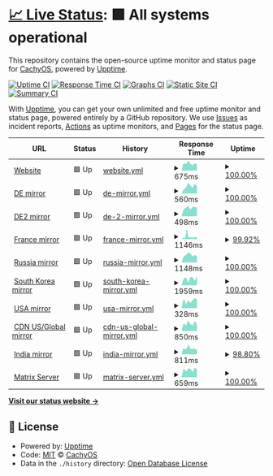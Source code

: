 # [📈 Live Status](https://status.cachyos.org): <!--live status--> **🟩 All systems operational**

This repository contains the open-source uptime monitor and status page for [CachyOS](https://cachyos.org), powered by [Upptime](https://github.com/upptime/upptime).

[![Uptime CI](https://github.com/CachyOS/statuspage/workflows/Uptime%20CI/badge.svg)](https://github.com/CachyOS/statuspage/actions?query=workflow%3A%22Uptime+CI%22)
[![Response Time CI](https://github.com/CachyOS/statuspage/workflows/Response%20Time%20CI/badge.svg)](https://github.com/CachyOS/statuspage/actions?query=workflow%3A%22Response+Time+CI%22)
[![Graphs CI](https://github.com/CachyOS/statuspage/workflows/Graphs%20CI/badge.svg)](https://github.com/CachyOS/statuspage/actions?query=workflow%3A%22Graphs+CI%22)
[![Static Site CI](https://github.com/CachyOS/statuspage/workflows/Static%20Site%20CI/badge.svg)](https://github.com/CachyOS/statuspage/actions?query=workflow%3A%22Static+Site+CI%22)
[![Summary CI](https://github.com/CachyOS/statuspage/workflows/Summary%20CI/badge.svg)](https://github.com/CachyOS/statuspage/actions?query=workflow%3A%22Summary+CI%22)

With [Upptime](https://upptime.js.org), you can get your own unlimited and free uptime monitor and status page, powered entirely by a GitHub repository. We use [Issues](https://github.com/CachyOS/statuspage/issues) as incident reports, [Actions](https://github.com/CachyOS/statuspage/actions) as uptime monitors, and [Pages](https://status.cachyos.org) for the status page.

<!--start: status pages-->
<!-- This summary is generated by Upptime (https://github.com/upptime/upptime) -->
<!-- Do not edit this manually, your changes will be overwritten -->
<!-- prettier-ignore -->
| URL | Status | History | Response Time | Uptime |
| --- | ------ | ------- | ------------- | ------ |
| <img alt="" src="https://icons.duckduckgo.com/ip3/cachyos.org.ico" height="13"> [Website](https://cachyos.org/) | 🟩 Up | [website.yml](https://github.com/CachyOS/statuspage/commits/HEAD/history/website.yml) | <details><summary><img alt="Response time graph" src="./graphs/website/response-time-week.png" height="20"> 675ms</summary><br><a href="https://status.cachyos.org/history/website"><img alt="Response time 681" src="https://img.shields.io/endpoint?url=https%3A%2F%2Fraw.githubusercontent.com%2FCachyOS%2Fstatuspage%2FHEAD%2Fapi%2Fwebsite%2Fresponse-time.json"></a><br><a href="https://status.cachyos.org/history/website"><img alt="24-hour response time 585" src="https://img.shields.io/endpoint?url=https%3A%2F%2Fraw.githubusercontent.com%2FCachyOS%2Fstatuspage%2FHEAD%2Fapi%2Fwebsite%2Fresponse-time-day.json"></a><br><a href="https://status.cachyos.org/history/website"><img alt="7-day response time 675" src="https://img.shields.io/endpoint?url=https%3A%2F%2Fraw.githubusercontent.com%2FCachyOS%2Fstatuspage%2FHEAD%2Fapi%2Fwebsite%2Fresponse-time-week.json"></a><br><a href="https://status.cachyos.org/history/website"><img alt="30-day response time 630" src="https://img.shields.io/endpoint?url=https%3A%2F%2Fraw.githubusercontent.com%2FCachyOS%2Fstatuspage%2FHEAD%2Fapi%2Fwebsite%2Fresponse-time-month.json"></a><br><a href="https://status.cachyos.org/history/website"><img alt="1-year response time 684" src="https://img.shields.io/endpoint?url=https%3A%2F%2Fraw.githubusercontent.com%2FCachyOS%2Fstatuspage%2FHEAD%2Fapi%2Fwebsite%2Fresponse-time-year.json"></a></details> | <details><summary><a href="https://status.cachyos.org/history/website">100.00%</a></summary><a href="https://status.cachyos.org/history/website"><img alt="All-time uptime 100.00%" src="https://img.shields.io/endpoint?url=https%3A%2F%2Fraw.githubusercontent.com%2FCachyOS%2Fstatuspage%2FHEAD%2Fapi%2Fwebsite%2Fuptime.json"></a><br><a href="https://status.cachyos.org/history/website"><img alt="24-hour uptime 100.00%" src="https://img.shields.io/endpoint?url=https%3A%2F%2Fraw.githubusercontent.com%2FCachyOS%2Fstatuspage%2FHEAD%2Fapi%2Fwebsite%2Fuptime-day.json"></a><br><a href="https://status.cachyos.org/history/website"><img alt="7-day uptime 100.00%" src="https://img.shields.io/endpoint?url=https%3A%2F%2Fraw.githubusercontent.com%2FCachyOS%2Fstatuspage%2FHEAD%2Fapi%2Fwebsite%2Fuptime-week.json"></a><br><a href="https://status.cachyos.org/history/website"><img alt="30-day uptime 100.00%" src="https://img.shields.io/endpoint?url=https%3A%2F%2Fraw.githubusercontent.com%2FCachyOS%2Fstatuspage%2FHEAD%2Fapi%2Fwebsite%2Fuptime-month.json"></a><br><a href="https://status.cachyos.org/history/website"><img alt="1-year uptime 100.00%" src="https://img.shields.io/endpoint?url=https%3A%2F%2Fraw.githubusercontent.com%2FCachyOS%2Fstatuspage%2FHEAD%2Fapi%2Fwebsite%2Fuptime-year.json"></a></details>
| <img alt="" src="https://icons.duckduckgo.com/ip3/mirror.cachyos.org.ico" height="13"> [DE mirror](https://mirror.cachyos.org/) | 🟩 Up | [de-mirror.yml](https://github.com/CachyOS/statuspage/commits/HEAD/history/de-mirror.yml) | <details><summary><img alt="Response time graph" src="./graphs/de-mirror/response-time-week.png" height="20"> 560ms</summary><br><a href="https://status.cachyos.org/history/de-mirror"><img alt="Response time 566" src="https://img.shields.io/endpoint?url=https%3A%2F%2Fraw.githubusercontent.com%2FCachyOS%2Fstatuspage%2FHEAD%2Fapi%2Fde-mirror%2Fresponse-time.json"></a><br><a href="https://status.cachyos.org/history/de-mirror"><img alt="24-hour response time 570" src="https://img.shields.io/endpoint?url=https%3A%2F%2Fraw.githubusercontent.com%2FCachyOS%2Fstatuspage%2FHEAD%2Fapi%2Fde-mirror%2Fresponse-time-day.json"></a><br><a href="https://status.cachyos.org/history/de-mirror"><img alt="7-day response time 560" src="https://img.shields.io/endpoint?url=https%3A%2F%2Fraw.githubusercontent.com%2FCachyOS%2Fstatuspage%2FHEAD%2Fapi%2Fde-mirror%2Fresponse-time-week.json"></a><br><a href="https://status.cachyos.org/history/de-mirror"><img alt="30-day response time 551" src="https://img.shields.io/endpoint?url=https%3A%2F%2Fraw.githubusercontent.com%2FCachyOS%2Fstatuspage%2FHEAD%2Fapi%2Fde-mirror%2Fresponse-time-month.json"></a><br><a href="https://status.cachyos.org/history/de-mirror"><img alt="1-year response time 570" src="https://img.shields.io/endpoint?url=https%3A%2F%2Fraw.githubusercontent.com%2FCachyOS%2Fstatuspage%2FHEAD%2Fapi%2Fde-mirror%2Fresponse-time-year.json"></a></details> | <details><summary><a href="https://status.cachyos.org/history/de-mirror">100.00%</a></summary><a href="https://status.cachyos.org/history/de-mirror"><img alt="All-time uptime 100.00%" src="https://img.shields.io/endpoint?url=https%3A%2F%2Fraw.githubusercontent.com%2FCachyOS%2Fstatuspage%2FHEAD%2Fapi%2Fde-mirror%2Fuptime.json"></a><br><a href="https://status.cachyos.org/history/de-mirror"><img alt="24-hour uptime 100.00%" src="https://img.shields.io/endpoint?url=https%3A%2F%2Fraw.githubusercontent.com%2FCachyOS%2Fstatuspage%2FHEAD%2Fapi%2Fde-mirror%2Fuptime-day.json"></a><br><a href="https://status.cachyos.org/history/de-mirror"><img alt="7-day uptime 100.00%" src="https://img.shields.io/endpoint?url=https%3A%2F%2Fraw.githubusercontent.com%2FCachyOS%2Fstatuspage%2FHEAD%2Fapi%2Fde-mirror%2Fuptime-week.json"></a><br><a href="https://status.cachyos.org/history/de-mirror"><img alt="30-day uptime 99.94%" src="https://img.shields.io/endpoint?url=https%3A%2F%2Fraw.githubusercontent.com%2FCachyOS%2Fstatuspage%2FHEAD%2Fapi%2Fde-mirror%2Fuptime-month.json"></a><br><a href="https://status.cachyos.org/history/de-mirror"><img alt="1-year uptime 99.99%" src="https://img.shields.io/endpoint?url=https%3A%2F%2Fraw.githubusercontent.com%2FCachyOS%2Fstatuspage%2FHEAD%2Fapi%2Fde-mirror%2Fuptime-year.json"></a></details>
| <img alt="" src="https://icons.duckduckgo.com/ip3/aur.cachyos.org.ico" height="13"> [DE2 mirror](https://aur.cachyos.org/) | 🟩 Up | [de-2-mirror.yml](https://github.com/CachyOS/statuspage/commits/HEAD/history/de-2-mirror.yml) | <details><summary><img alt="Response time graph" src="./graphs/de-2-mirror/response-time-week.png" height="20"> 498ms</summary><br><a href="https://status.cachyos.org/history/de-2-mirror"><img alt="Response time 574" src="https://img.shields.io/endpoint?url=https%3A%2F%2Fraw.githubusercontent.com%2FCachyOS%2Fstatuspage%2FHEAD%2Fapi%2Fde-2-mirror%2Fresponse-time.json"></a><br><a href="https://status.cachyos.org/history/de-2-mirror"><img alt="24-hour response time 497" src="https://img.shields.io/endpoint?url=https%3A%2F%2Fraw.githubusercontent.com%2FCachyOS%2Fstatuspage%2FHEAD%2Fapi%2Fde-2-mirror%2Fresponse-time-day.json"></a><br><a href="https://status.cachyos.org/history/de-2-mirror"><img alt="7-day response time 498" src="https://img.shields.io/endpoint?url=https%3A%2F%2Fraw.githubusercontent.com%2FCachyOS%2Fstatuspage%2FHEAD%2Fapi%2Fde-2-mirror%2Fresponse-time-week.json"></a><br><a href="https://status.cachyos.org/history/de-2-mirror"><img alt="30-day response time 507" src="https://img.shields.io/endpoint?url=https%3A%2F%2Fraw.githubusercontent.com%2FCachyOS%2Fstatuspage%2FHEAD%2Fapi%2Fde-2-mirror%2Fresponse-time-month.json"></a><br><a href="https://status.cachyos.org/history/de-2-mirror"><img alt="1-year response time 580" src="https://img.shields.io/endpoint?url=https%3A%2F%2Fraw.githubusercontent.com%2FCachyOS%2Fstatuspage%2FHEAD%2Fapi%2Fde-2-mirror%2Fresponse-time-year.json"></a></details> | <details><summary><a href="https://status.cachyos.org/history/de-2-mirror">100.00%</a></summary><a href="https://status.cachyos.org/history/de-2-mirror"><img alt="All-time uptime 100.00%" src="https://img.shields.io/endpoint?url=https%3A%2F%2Fraw.githubusercontent.com%2FCachyOS%2Fstatuspage%2FHEAD%2Fapi%2Fde-2-mirror%2Fuptime.json"></a><br><a href="https://status.cachyos.org/history/de-2-mirror"><img alt="24-hour uptime 100.00%" src="https://img.shields.io/endpoint?url=https%3A%2F%2Fraw.githubusercontent.com%2FCachyOS%2Fstatuspage%2FHEAD%2Fapi%2Fde-2-mirror%2Fuptime-day.json"></a><br><a href="https://status.cachyos.org/history/de-2-mirror"><img alt="7-day uptime 100.00%" src="https://img.shields.io/endpoint?url=https%3A%2F%2Fraw.githubusercontent.com%2FCachyOS%2Fstatuspage%2FHEAD%2Fapi%2Fde-2-mirror%2Fuptime-week.json"></a><br><a href="https://status.cachyos.org/history/de-2-mirror"><img alt="30-day uptime 100.00%" src="https://img.shields.io/endpoint?url=https%3A%2F%2Fraw.githubusercontent.com%2FCachyOS%2Fstatuspage%2FHEAD%2Fapi%2Fde-2-mirror%2Fuptime-month.json"></a><br><a href="https://status.cachyos.org/history/de-2-mirror"><img alt="1-year uptime 100.00%" src="https://img.shields.io/endpoint?url=https%3A%2F%2Fraw.githubusercontent.com%2FCachyOS%2Fstatuspage%2FHEAD%2Fapi%2Fde-2-mirror%2Fuptime-year.json"></a></details>
| <img alt="" src="https://icons.duckduckgo.com/ip3/mirror.lesviallon.fr.ico" height="13"> [France mirror](https://mirror.lesviallon.fr/cachy/) | 🟩 Up | [france-mirror.yml](https://github.com/CachyOS/statuspage/commits/HEAD/history/france-mirror.yml) | <details><summary><img alt="Response time graph" src="./graphs/france-mirror/response-time-week.png" height="20"> 1146ms</summary><br><a href="https://status.cachyos.org/history/france-mirror"><img alt="Response time 1438" src="https://img.shields.io/endpoint?url=https%3A%2F%2Fraw.githubusercontent.com%2FCachyOS%2Fstatuspage%2FHEAD%2Fapi%2Ffrance-mirror%2Fresponse-time.json"></a><br><a href="https://status.cachyos.org/history/france-mirror"><img alt="24-hour response time 829" src="https://img.shields.io/endpoint?url=https%3A%2F%2Fraw.githubusercontent.com%2FCachyOS%2Fstatuspage%2FHEAD%2Fapi%2Ffrance-mirror%2Fresponse-time-day.json"></a><br><a href="https://status.cachyos.org/history/france-mirror"><img alt="7-day response time 1146" src="https://img.shields.io/endpoint?url=https%3A%2F%2Fraw.githubusercontent.com%2FCachyOS%2Fstatuspage%2FHEAD%2Fapi%2Ffrance-mirror%2Fresponse-time-week.json"></a><br><a href="https://status.cachyos.org/history/france-mirror"><img alt="30-day response time 1171" src="https://img.shields.io/endpoint?url=https%3A%2F%2Fraw.githubusercontent.com%2FCachyOS%2Fstatuspage%2FHEAD%2Fapi%2Ffrance-mirror%2Fresponse-time-month.json"></a><br><a href="https://status.cachyos.org/history/france-mirror"><img alt="1-year response time 1438" src="https://img.shields.io/endpoint?url=https%3A%2F%2Fraw.githubusercontent.com%2FCachyOS%2Fstatuspage%2FHEAD%2Fapi%2Ffrance-mirror%2Fresponse-time-year.json"></a></details> | <details><summary><a href="https://status.cachyos.org/history/france-mirror">99.92%</a></summary><a href="https://status.cachyos.org/history/france-mirror"><img alt="All-time uptime 94.84%" src="https://img.shields.io/endpoint?url=https%3A%2F%2Fraw.githubusercontent.com%2FCachyOS%2Fstatuspage%2FHEAD%2Fapi%2Ffrance-mirror%2Fuptime.json"></a><br><a href="https://status.cachyos.org/history/france-mirror"><img alt="24-hour uptime 99.47%" src="https://img.shields.io/endpoint?url=https%3A%2F%2Fraw.githubusercontent.com%2FCachyOS%2Fstatuspage%2FHEAD%2Fapi%2Ffrance-mirror%2Fuptime-day.json"></a><br><a href="https://status.cachyos.org/history/france-mirror"><img alt="7-day uptime 99.92%" src="https://img.shields.io/endpoint?url=https%3A%2F%2Fraw.githubusercontent.com%2FCachyOS%2Fstatuspage%2FHEAD%2Fapi%2Ffrance-mirror%2Fuptime-week.json"></a><br><a href="https://status.cachyos.org/history/france-mirror"><img alt="30-day uptime 97.62%" src="https://img.shields.io/endpoint?url=https%3A%2F%2Fraw.githubusercontent.com%2FCachyOS%2Fstatuspage%2FHEAD%2Fapi%2Ffrance-mirror%2Fuptime-month.json"></a><br><a href="https://status.cachyos.org/history/france-mirror"><img alt="1-year uptime 94.84%" src="https://img.shields.io/endpoint?url=https%3A%2F%2Fraw.githubusercontent.com%2FCachyOS%2Fstatuspage%2FHEAD%2Fapi%2Ffrance-mirror%2Fuptime-year.json"></a></details>
| <img alt="" src="https://icons.duckduckgo.com/ip3/mirror.truenetwork.ru.ico" height="13"> [Russia mirror](https://mirror.truenetwork.ru/cachy/) | 🟩 Up | [russia-mirror.yml](https://github.com/CachyOS/statuspage/commits/HEAD/history/russia-mirror.yml) | <details><summary><img alt="Response time graph" src="./graphs/russia-mirror/response-time-week.png" height="20"> 1148ms</summary><br><a href="https://status.cachyos.org/history/russia-mirror"><img alt="Response time 1994" src="https://img.shields.io/endpoint?url=https%3A%2F%2Fraw.githubusercontent.com%2FCachyOS%2Fstatuspage%2FHEAD%2Fapi%2Frussia-mirror%2Fresponse-time.json"></a><br><a href="https://status.cachyos.org/history/russia-mirror"><img alt="24-hour response time 958" src="https://img.shields.io/endpoint?url=https%3A%2F%2Fraw.githubusercontent.com%2FCachyOS%2Fstatuspage%2FHEAD%2Fapi%2Frussia-mirror%2Fresponse-time-day.json"></a><br><a href="https://status.cachyos.org/history/russia-mirror"><img alt="7-day response time 1148" src="https://img.shields.io/endpoint?url=https%3A%2F%2Fraw.githubusercontent.com%2FCachyOS%2Fstatuspage%2FHEAD%2Fapi%2Frussia-mirror%2Fresponse-time-week.json"></a><br><a href="https://status.cachyos.org/history/russia-mirror"><img alt="30-day response time 1178" src="https://img.shields.io/endpoint?url=https%3A%2F%2Fraw.githubusercontent.com%2FCachyOS%2Fstatuspage%2FHEAD%2Fapi%2Frussia-mirror%2Fresponse-time-month.json"></a><br><a href="https://status.cachyos.org/history/russia-mirror"><img alt="1-year response time 1994" src="https://img.shields.io/endpoint?url=https%3A%2F%2Fraw.githubusercontent.com%2FCachyOS%2Fstatuspage%2FHEAD%2Fapi%2Frussia-mirror%2Fresponse-time-year.json"></a></details> | <details><summary><a href="https://status.cachyos.org/history/russia-mirror">100.00%</a></summary><a href="https://status.cachyos.org/history/russia-mirror"><img alt="All-time uptime 99.82%" src="https://img.shields.io/endpoint?url=https%3A%2F%2Fraw.githubusercontent.com%2FCachyOS%2Fstatuspage%2FHEAD%2Fapi%2Frussia-mirror%2Fuptime.json"></a><br><a href="https://status.cachyos.org/history/russia-mirror"><img alt="24-hour uptime 100.00%" src="https://img.shields.io/endpoint?url=https%3A%2F%2Fraw.githubusercontent.com%2FCachyOS%2Fstatuspage%2FHEAD%2Fapi%2Frussia-mirror%2Fuptime-day.json"></a><br><a href="https://status.cachyos.org/history/russia-mirror"><img alt="7-day uptime 100.00%" src="https://img.shields.io/endpoint?url=https%3A%2F%2Fraw.githubusercontent.com%2FCachyOS%2Fstatuspage%2FHEAD%2Fapi%2Frussia-mirror%2Fuptime-week.json"></a><br><a href="https://status.cachyos.org/history/russia-mirror"><img alt="30-day uptime 100.00%" src="https://img.shields.io/endpoint?url=https%3A%2F%2Fraw.githubusercontent.com%2FCachyOS%2Fstatuspage%2FHEAD%2Fapi%2Frussia-mirror%2Fuptime-month.json"></a><br><a href="https://status.cachyos.org/history/russia-mirror"><img alt="1-year uptime 99.82%" src="https://img.shields.io/endpoint?url=https%3A%2F%2Fraw.githubusercontent.com%2FCachyOS%2Fstatuspage%2FHEAD%2Fapi%2Frussia-mirror%2Fuptime-year.json"></a></details>
| <img alt="" src="https://icons.duckduckgo.com/ip3/kr.cachyos.org.ico" height="13"> [South Korea mirror](https://kr.cachyos.org/) | 🟩 Up | [south-korea-mirror.yml](https://github.com/CachyOS/statuspage/commits/HEAD/history/south-korea-mirror.yml) | <details><summary><img alt="Response time graph" src="./graphs/south-korea-mirror/response-time-week.png" height="20"> 1959ms</summary><br><a href="https://status.cachyos.org/history/south-korea-mirror"><img alt="Response time 1845" src="https://img.shields.io/endpoint?url=https%3A%2F%2Fraw.githubusercontent.com%2FCachyOS%2Fstatuspage%2FHEAD%2Fapi%2Fsouth-korea-mirror%2Fresponse-time.json"></a><br><a href="https://status.cachyos.org/history/south-korea-mirror"><img alt="24-hour response time 2738" src="https://img.shields.io/endpoint?url=https%3A%2F%2Fraw.githubusercontent.com%2FCachyOS%2Fstatuspage%2FHEAD%2Fapi%2Fsouth-korea-mirror%2Fresponse-time-day.json"></a><br><a href="https://status.cachyos.org/history/south-korea-mirror"><img alt="7-day response time 1959" src="https://img.shields.io/endpoint?url=https%3A%2F%2Fraw.githubusercontent.com%2FCachyOS%2Fstatuspage%2FHEAD%2Fapi%2Fsouth-korea-mirror%2Fresponse-time-week.json"></a><br><a href="https://status.cachyos.org/history/south-korea-mirror"><img alt="30-day response time 1869" src="https://img.shields.io/endpoint?url=https%3A%2F%2Fraw.githubusercontent.com%2FCachyOS%2Fstatuspage%2FHEAD%2Fapi%2Fsouth-korea-mirror%2Fresponse-time-month.json"></a><br><a href="https://status.cachyos.org/history/south-korea-mirror"><img alt="1-year response time 1812" src="https://img.shields.io/endpoint?url=https%3A%2F%2Fraw.githubusercontent.com%2FCachyOS%2Fstatuspage%2FHEAD%2Fapi%2Fsouth-korea-mirror%2Fresponse-time-year.json"></a></details> | <details><summary><a href="https://status.cachyos.org/history/south-korea-mirror">100.00%</a></summary><a href="https://status.cachyos.org/history/south-korea-mirror"><img alt="All-time uptime 89.75%" src="https://img.shields.io/endpoint?url=https%3A%2F%2Fraw.githubusercontent.com%2FCachyOS%2Fstatuspage%2FHEAD%2Fapi%2Fsouth-korea-mirror%2Fuptime.json"></a><br><a href="https://status.cachyos.org/history/south-korea-mirror"><img alt="24-hour uptime 100.00%" src="https://img.shields.io/endpoint?url=https%3A%2F%2Fraw.githubusercontent.com%2FCachyOS%2Fstatuspage%2FHEAD%2Fapi%2Fsouth-korea-mirror%2Fuptime-day.json"></a><br><a href="https://status.cachyos.org/history/south-korea-mirror"><img alt="7-day uptime 100.00%" src="https://img.shields.io/endpoint?url=https%3A%2F%2Fraw.githubusercontent.com%2FCachyOS%2Fstatuspage%2FHEAD%2Fapi%2Fsouth-korea-mirror%2Fuptime-week.json"></a><br><a href="https://status.cachyos.org/history/south-korea-mirror"><img alt="30-day uptime 100.00%" src="https://img.shields.io/endpoint?url=https%3A%2F%2Fraw.githubusercontent.com%2FCachyOS%2Fstatuspage%2FHEAD%2Fapi%2Fsouth-korea-mirror%2Fuptime-month.json"></a><br><a href="https://status.cachyos.org/history/south-korea-mirror"><img alt="1-year uptime 87.69%" src="https://img.shields.io/endpoint?url=https%3A%2F%2Fraw.githubusercontent.com%2FCachyOS%2Fstatuspage%2FHEAD%2Fapi%2Fsouth-korea-mirror%2Fuptime-year.json"></a></details>
| <img alt="" src="https://icons.duckduckgo.com/ip3/us.cachyos.org.ico" height="13"> [USA mirror](https://us.cachyos.org/) | 🟩 Up | [usa-mirror.yml](https://github.com/CachyOS/statuspage/commits/HEAD/history/usa-mirror.yml) | <details><summary><img alt="Response time graph" src="./graphs/usa-mirror/response-time-week.png" height="20"> 328ms</summary><br><a href="https://status.cachyos.org/history/usa-mirror"><img alt="Response time 437" src="https://img.shields.io/endpoint?url=https%3A%2F%2Fraw.githubusercontent.com%2FCachyOS%2Fstatuspage%2FHEAD%2Fapi%2Fusa-mirror%2Fresponse-time.json"></a><br><a href="https://status.cachyos.org/history/usa-mirror"><img alt="24-hour response time 380" src="https://img.shields.io/endpoint?url=https%3A%2F%2Fraw.githubusercontent.com%2FCachyOS%2Fstatuspage%2FHEAD%2Fapi%2Fusa-mirror%2Fresponse-time-day.json"></a><br><a href="https://status.cachyos.org/history/usa-mirror"><img alt="7-day response time 328" src="https://img.shields.io/endpoint?url=https%3A%2F%2Fraw.githubusercontent.com%2FCachyOS%2Fstatuspage%2FHEAD%2Fapi%2Fusa-mirror%2Fresponse-time-week.json"></a><br><a href="https://status.cachyos.org/history/usa-mirror"><img alt="30-day response time 334" src="https://img.shields.io/endpoint?url=https%3A%2F%2Fraw.githubusercontent.com%2FCachyOS%2Fstatuspage%2FHEAD%2Fapi%2Fusa-mirror%2Fresponse-time-month.json"></a><br><a href="https://status.cachyos.org/history/usa-mirror"><img alt="1-year response time 454" src="https://img.shields.io/endpoint?url=https%3A%2F%2Fraw.githubusercontent.com%2FCachyOS%2Fstatuspage%2FHEAD%2Fapi%2Fusa-mirror%2Fresponse-time-year.json"></a></details> | <details><summary><a href="https://status.cachyos.org/history/usa-mirror">100.00%</a></summary><a href="https://status.cachyos.org/history/usa-mirror"><img alt="All-time uptime 99.65%" src="https://img.shields.io/endpoint?url=https%3A%2F%2Fraw.githubusercontent.com%2FCachyOS%2Fstatuspage%2FHEAD%2Fapi%2Fusa-mirror%2Fuptime.json"></a><br><a href="https://status.cachyos.org/history/usa-mirror"><img alt="24-hour uptime 100.00%" src="https://img.shields.io/endpoint?url=https%3A%2F%2Fraw.githubusercontent.com%2FCachyOS%2Fstatuspage%2FHEAD%2Fapi%2Fusa-mirror%2Fuptime-day.json"></a><br><a href="https://status.cachyos.org/history/usa-mirror"><img alt="7-day uptime 100.00%" src="https://img.shields.io/endpoint?url=https%3A%2F%2Fraw.githubusercontent.com%2FCachyOS%2Fstatuspage%2FHEAD%2Fapi%2Fusa-mirror%2Fuptime-week.json"></a><br><a href="https://status.cachyos.org/history/usa-mirror"><img alt="30-day uptime 100.00%" src="https://img.shields.io/endpoint?url=https%3A%2F%2Fraw.githubusercontent.com%2FCachyOS%2Fstatuspage%2FHEAD%2Fapi%2Fusa-mirror%2Fuptime-month.json"></a><br><a href="https://status.cachyos.org/history/usa-mirror"><img alt="1-year uptime 99.57%" src="https://img.shields.io/endpoint?url=https%3A%2F%2Fraw.githubusercontent.com%2FCachyOS%2Fstatuspage%2FHEAD%2Fapi%2Fusa-mirror%2Fuptime-year.json"></a></details>
| <img alt="" src="https://icons.duckduckgo.com/ip3/us.soulharsh007.dev.ico" height="13"> [CDN US/Global mirror](https://us.soulharsh007.dev/repo/x86_64/cachyos/cachyos.db) | 🟩 Up | [cdn-us-global-mirror.yml](https://github.com/CachyOS/statuspage/commits/HEAD/history/cdn-us-global-mirror.yml) | <details><summary><img alt="Response time graph" src="./graphs/cdn-us-global-mirror/response-time-week.png" height="20"> 850ms</summary><br><a href="https://status.cachyos.org/history/cdn-us-global-mirror"><img alt="Response time 475" src="https://img.shields.io/endpoint?url=https%3A%2F%2Fraw.githubusercontent.com%2FCachyOS%2Fstatuspage%2FHEAD%2Fapi%2Fcdn-us-global-mirror%2Fresponse-time.json"></a><br><a href="https://status.cachyos.org/history/cdn-us-global-mirror"><img alt="24-hour response time 707" src="https://img.shields.io/endpoint?url=https%3A%2F%2Fraw.githubusercontent.com%2FCachyOS%2Fstatuspage%2FHEAD%2Fapi%2Fcdn-us-global-mirror%2Fresponse-time-day.json"></a><br><a href="https://status.cachyos.org/history/cdn-us-global-mirror"><img alt="7-day response time 850" src="https://img.shields.io/endpoint?url=https%3A%2F%2Fraw.githubusercontent.com%2FCachyOS%2Fstatuspage%2FHEAD%2Fapi%2Fcdn-us-global-mirror%2Fresponse-time-week.json"></a><br><a href="https://status.cachyos.org/history/cdn-us-global-mirror"><img alt="30-day response time 547" src="https://img.shields.io/endpoint?url=https%3A%2F%2Fraw.githubusercontent.com%2FCachyOS%2Fstatuspage%2FHEAD%2Fapi%2Fcdn-us-global-mirror%2Fresponse-time-month.json"></a><br><a href="https://status.cachyos.org/history/cdn-us-global-mirror"><img alt="1-year response time 475" src="https://img.shields.io/endpoint?url=https%3A%2F%2Fraw.githubusercontent.com%2FCachyOS%2Fstatuspage%2FHEAD%2Fapi%2Fcdn-us-global-mirror%2Fresponse-time-year.json"></a></details> | <details><summary><a href="https://status.cachyos.org/history/cdn-us-global-mirror">100.00%</a></summary><a href="https://status.cachyos.org/history/cdn-us-global-mirror"><img alt="All-time uptime 99.80%" src="https://img.shields.io/endpoint?url=https%3A%2F%2Fraw.githubusercontent.com%2FCachyOS%2Fstatuspage%2FHEAD%2Fapi%2Fcdn-us-global-mirror%2Fuptime.json"></a><br><a href="https://status.cachyos.org/history/cdn-us-global-mirror"><img alt="24-hour uptime 100.00%" src="https://img.shields.io/endpoint?url=https%3A%2F%2Fraw.githubusercontent.com%2FCachyOS%2Fstatuspage%2FHEAD%2Fapi%2Fcdn-us-global-mirror%2Fuptime-day.json"></a><br><a href="https://status.cachyos.org/history/cdn-us-global-mirror"><img alt="7-day uptime 100.00%" src="https://img.shields.io/endpoint?url=https%3A%2F%2Fraw.githubusercontent.com%2FCachyOS%2Fstatuspage%2FHEAD%2Fapi%2Fcdn-us-global-mirror%2Fuptime-week.json"></a><br><a href="https://status.cachyos.org/history/cdn-us-global-mirror"><img alt="30-day uptime 99.63%" src="https://img.shields.io/endpoint?url=https%3A%2F%2Fraw.githubusercontent.com%2FCachyOS%2Fstatuspage%2FHEAD%2Fapi%2Fcdn-us-global-mirror%2Fuptime-month.json"></a><br><a href="https://status.cachyos.org/history/cdn-us-global-mirror"><img alt="1-year uptime 99.80%" src="https://img.shields.io/endpoint?url=https%3A%2F%2Fraw.githubusercontent.com%2FCachyOS%2Fstatuspage%2FHEAD%2Fapi%2Fcdn-us-global-mirror%2Fuptime-year.json"></a></details>
| <img alt="" src="https://icons.duckduckgo.com/ip3/mirror.albony.xyz.ico" height="13"> [India mirror](https://mirror.albony.xyz/cachylinux/) | 🟩 Up | [india-mirror.yml](https://github.com/CachyOS/statuspage/commits/HEAD/history/india-mirror.yml) | <details><summary><img alt="Response time graph" src="./graphs/india-mirror/response-time-week.png" height="20"> 811ms</summary><br><a href="https://status.cachyos.org/history/india-mirror"><img alt="Response time 1247" src="https://img.shields.io/endpoint?url=https%3A%2F%2Fraw.githubusercontent.com%2FCachyOS%2Fstatuspage%2FHEAD%2Fapi%2Findia-mirror%2Fresponse-time.json"></a><br><a href="https://status.cachyos.org/history/india-mirror"><img alt="24-hour response time 692" src="https://img.shields.io/endpoint?url=https%3A%2F%2Fraw.githubusercontent.com%2FCachyOS%2Fstatuspage%2FHEAD%2Fapi%2Findia-mirror%2Fresponse-time-day.json"></a><br><a href="https://status.cachyos.org/history/india-mirror"><img alt="7-day response time 811" src="https://img.shields.io/endpoint?url=https%3A%2F%2Fraw.githubusercontent.com%2FCachyOS%2Fstatuspage%2FHEAD%2Fapi%2Findia-mirror%2Fresponse-time-week.json"></a><br><a href="https://status.cachyos.org/history/india-mirror"><img alt="30-day response time 896" src="https://img.shields.io/endpoint?url=https%3A%2F%2Fraw.githubusercontent.com%2FCachyOS%2Fstatuspage%2FHEAD%2Fapi%2Findia-mirror%2Fresponse-time-month.json"></a><br><a href="https://status.cachyos.org/history/india-mirror"><img alt="1-year response time 1236" src="https://img.shields.io/endpoint?url=https%3A%2F%2Fraw.githubusercontent.com%2FCachyOS%2Fstatuspage%2FHEAD%2Fapi%2Findia-mirror%2Fresponse-time-year.json"></a></details> | <details><summary><a href="https://status.cachyos.org/history/india-mirror">98.80%</a></summary><a href="https://status.cachyos.org/history/india-mirror"><img alt="All-time uptime 96.53%" src="https://img.shields.io/endpoint?url=https%3A%2F%2Fraw.githubusercontent.com%2FCachyOS%2Fstatuspage%2FHEAD%2Fapi%2Findia-mirror%2Fuptime.json"></a><br><a href="https://status.cachyos.org/history/india-mirror"><img alt="24-hour uptime 98.94%" src="https://img.shields.io/endpoint?url=https%3A%2F%2Fraw.githubusercontent.com%2FCachyOS%2Fstatuspage%2FHEAD%2Fapi%2Findia-mirror%2Fuptime-day.json"></a><br><a href="https://status.cachyos.org/history/india-mirror"><img alt="7-day uptime 98.80%" src="https://img.shields.io/endpoint?url=https%3A%2F%2Fraw.githubusercontent.com%2FCachyOS%2Fstatuspage%2FHEAD%2Fapi%2Findia-mirror%2Fuptime-week.json"></a><br><a href="https://status.cachyos.org/history/india-mirror"><img alt="30-day uptime 99.72%" src="https://img.shields.io/endpoint?url=https%3A%2F%2Fraw.githubusercontent.com%2FCachyOS%2Fstatuspage%2FHEAD%2Fapi%2Findia-mirror%2Fuptime-month.json"></a><br><a href="https://status.cachyos.org/history/india-mirror"><img alt="1-year uptime 96.22%" src="https://img.shields.io/endpoint?url=https%3A%2F%2Fraw.githubusercontent.com%2FCachyOS%2Fstatuspage%2FHEAD%2Fapi%2Findia-mirror%2Fuptime-year.json"></a></details>
| <img alt="" src="https://icons.duckduckgo.com/ip3/matrix.cachyos.org.ico" height="13"> [Matrix Server](https://matrix.cachyos.org/) | 🟩 Up | [matrix-server.yml](https://github.com/CachyOS/statuspage/commits/HEAD/history/matrix-server.yml) | <details><summary><img alt="Response time graph" src="./graphs/matrix-server/response-time-week.png" height="20"> 659ms</summary><br><a href="https://status.cachyos.org/history/matrix-server"><img alt="Response time 669" src="https://img.shields.io/endpoint?url=https%3A%2F%2Fraw.githubusercontent.com%2FCachyOS%2Fstatuspage%2FHEAD%2Fapi%2Fmatrix-server%2Fresponse-time.json"></a><br><a href="https://status.cachyos.org/history/matrix-server"><img alt="24-hour response time 651" src="https://img.shields.io/endpoint?url=https%3A%2F%2Fraw.githubusercontent.com%2FCachyOS%2Fstatuspage%2FHEAD%2Fapi%2Fmatrix-server%2Fresponse-time-day.json"></a><br><a href="https://status.cachyos.org/history/matrix-server"><img alt="7-day response time 659" src="https://img.shields.io/endpoint?url=https%3A%2F%2Fraw.githubusercontent.com%2FCachyOS%2Fstatuspage%2FHEAD%2Fapi%2Fmatrix-server%2Fresponse-time-week.json"></a><br><a href="https://status.cachyos.org/history/matrix-server"><img alt="30-day response time 683" src="https://img.shields.io/endpoint?url=https%3A%2F%2Fraw.githubusercontent.com%2FCachyOS%2Fstatuspage%2FHEAD%2Fapi%2Fmatrix-server%2Fresponse-time-month.json"></a><br><a href="https://status.cachyos.org/history/matrix-server"><img alt="1-year response time 669" src="https://img.shields.io/endpoint?url=https%3A%2F%2Fraw.githubusercontent.com%2FCachyOS%2Fstatuspage%2FHEAD%2Fapi%2Fmatrix-server%2Fresponse-time-year.json"></a></details> | <details><summary><a href="https://status.cachyos.org/history/matrix-server">100.00%</a></summary><a href="https://status.cachyos.org/history/matrix-server"><img alt="All-time uptime 99.93%" src="https://img.shields.io/endpoint?url=https%3A%2F%2Fraw.githubusercontent.com%2FCachyOS%2Fstatuspage%2FHEAD%2Fapi%2Fmatrix-server%2Fuptime.json"></a><br><a href="https://status.cachyos.org/history/matrix-server"><img alt="24-hour uptime 100.00%" src="https://img.shields.io/endpoint?url=https%3A%2F%2Fraw.githubusercontent.com%2FCachyOS%2Fstatuspage%2FHEAD%2Fapi%2Fmatrix-server%2Fuptime-day.json"></a><br><a href="https://status.cachyos.org/history/matrix-server"><img alt="7-day uptime 100.00%" src="https://img.shields.io/endpoint?url=https%3A%2F%2Fraw.githubusercontent.com%2FCachyOS%2Fstatuspage%2FHEAD%2Fapi%2Fmatrix-server%2Fuptime-week.json"></a><br><a href="https://status.cachyos.org/history/matrix-server"><img alt="30-day uptime 100.00%" src="https://img.shields.io/endpoint?url=https%3A%2F%2Fraw.githubusercontent.com%2FCachyOS%2Fstatuspage%2FHEAD%2Fapi%2Fmatrix-server%2Fuptime-month.json"></a><br><a href="https://status.cachyos.org/history/matrix-server"><img alt="1-year uptime 99.92%" src="https://img.shields.io/endpoint?url=https%3A%2F%2Fraw.githubusercontent.com%2FCachyOS%2Fstatuspage%2FHEAD%2Fapi%2Fmatrix-server%2Fuptime-year.json"></a></details>

<!--end: status pages-->

[**Visit our status website →**](https://status.cachyos.org)

## 📄 License

- Powered by: [Upptime](https://github.com/upptime/upptime)
- Code: [MIT](./LICENSE) © [CachyOS](https://cachyos.org)
- Data in the `./history` directory: [Open Database License](https://opendatacommons.org/licenses/odbl/1-0/)
